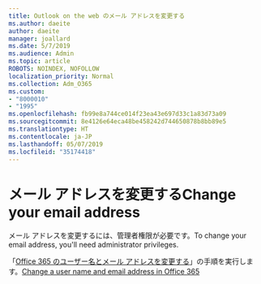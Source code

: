 ```yaml
---
title: Outlook on the web のメール アドレスを変更する
ms.author: daeite
author: daeite
manager: joallard
ms.date: 5/7/2019
ms.audience: Admin
ms.topic: article
ROBOTS: NOINDEX, NOFOLLOW
localization_priority: Normal
ms.collection: Adm_O365
ms.custom:
- "8000010"
- "1995"
ms.openlocfilehash: fb99e8a744ce014f23ea43e697d33c1a83d73a09
ms.sourcegitcommit: 8e4126e64eca48be458242d744650878b8bb89e5
ms.translationtype: HT
ms.contentlocale: ja-JP
ms.lasthandoff: 05/07/2019
ms.locfileid: "35174418"
---
```

# <a name="change-your-email-address"></a><span data-ttu-id="81010-102">メール アドレスを変更する</span><span class="sxs-lookup"><span data-stu-id="81010-102">Change your email address</span></span>

<span data-ttu-id="81010-103">メール アドレスを変更するには、管理者権限が必要です。</span><span class="sxs-lookup"><span data-stu-id="81010-103">To change your email address, you'll need administrator privileges.</span></span>
  
<span data-ttu-id="81010-104">「[Office 365 のユーザー名とメール アドレスを変更する](https://docs.microsoft.com/office365/admin/add-users/change-a-user-name-and-email-address)」の手順を実行します。</span><span class="sxs-lookup"><span data-stu-id="81010-104">[Change a user name and email address in Office 365](https://docs.microsoft.com/office365/admin/add-users/change-a-user-name-and-email-address)</span></span>